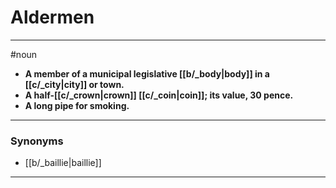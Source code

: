 # Aldermen
---
#noun
- **A member of a municipal legislative [[b/_body|body]] in a [[c/_city|city]] or town.**
- **A half-[[c/_crown|crown]] [[c/_coin|coin]]; its value, 30 pence.**
- **A long pipe for smoking.**
---
### Synonyms
- [[b/_baillie|baillie]]
---
